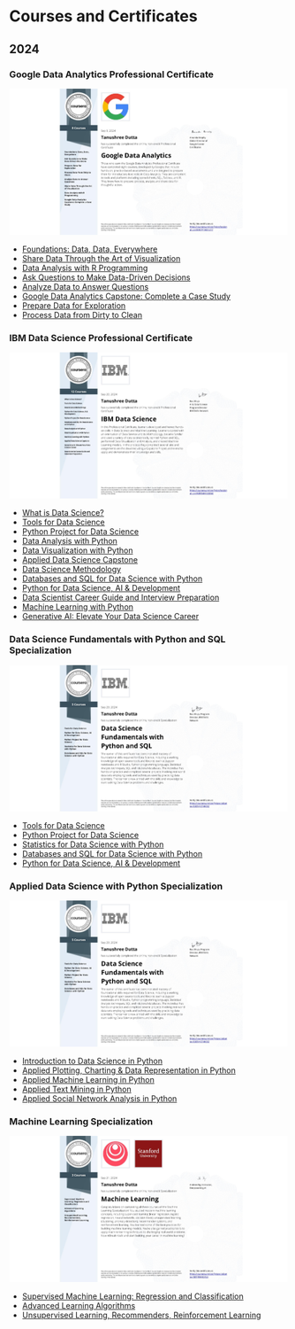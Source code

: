 #  Courses and Certificates
## 2024

### Google Data Analytics Professional Certificate
<td markdown="span"><img src="https://github.com/dutta-tanushree/dutta-tanushree.github.io/blob/master/pdf/certificates/google-data/google_certi.jpeg?raw=true"></td>

- [Foundations: Data, Data, Everywhere](https://www.coursera.org/account/accomplishments/certificate/H5AMSRUN8ESM)
- [Share Data Through the Art of Visualization](https://www.coursera.org/account/accomplishments/certificate/REY8ZBCQ71YK)
- [Data Analysis with R Programming](https://www.coursera.org/account/accomplishments/certificate/JWZCCIRAPEDJ)
- [Ask Questions to Make Data-Driven Decisions](https://www.coursera.org/account/accomplishments/certificate/SJFAKH66J5N2)
- [Analyze Data to Answer Questions](https://www.coursera.org/account/accomplishments/certificate/6Y4GQ7K3NQGN)
- [Google Data Analytics Capstone: Complete a Case Study](https://www.coursera.org/account/accomplishments/certificate/Y5RMAT4OUG0R)
- [Prepare Data for Exploration](https://www.coursera.org/account/accomplishments/certificate/HFJARJ3ZEXR7)
- [Process Data from Dirty to Clean](https://www.coursera.org/account/accomplishments/certificate/V45NDW2ALS2P)

### IBM Data Science Professional Certificate
<td markdown="span"><img src="https://github.com/dutta-tanushree/dutta-tanushree.github.io/blob/master/pdf/certificates/IBM-Data-Science-Professional/IBM_Certificate.jpeg?raw=true"></td>

- [What is Data Science?](https://www.coursera.org/account/accomplishments/certificate/EK3Y6PY538XS)
- [Tools for Data Science](https://www.coursera.org/account/accomplishments/certificate/6UKTMYVKU4CU)
- [Python Project for Data Science](https://www.coursera.org/account/accomplishments/certificate/WP5R02QG2144)
- [Data Analysis with Python](https://www.coursera.org/account/accomplishments/certificate/0P3JJETAR0M7)
- [Data Visualization with Python](https://www.coursera.org/account/accomplishments/certificate/CVFQZR3C1N3U)
- [Applied Data Science Capstone](https://www.coursera.org/account/accomplishments/certificate/CM3TJ0AEGR8S)
- [Data Science Methodology](https://www.coursera.org/account/accomplishments/certificate/HGV05VFKCWZM)
- [Databases and SQL for Data Science with Python](https://www.coursera.org/account/accomplishments/certificate/WAHSRFZH6OAB)
- [Python for Data Science, AI & Development](https://www.coursera.org/account/accomplishments/certificate/DR7FZZBC8F77)
- [Data Scientist Career Guide and Interview Preparation](https://www.coursera.org/account/accomplishments/certificate/6Z7CV15IQ3VD)
- [Machine Learning with Python](https://www.coursera.org/account/accomplishments/certificate/40QPT93DHTKC)
- [Generative AI: Elevate Your Data Science Career](https://www.coursera.org/account/accomplishments/certificate/FBNFSVXRNSY4)

### Data Science Fundamentals with Python and SQL Specialization
<td markdown="span"><img src="https://github.com/dutta-tanushree/dutta-tanushree.github.io/blob/master/pdf/certificates/IBM-Data-Science-Fundamentals-with-Python-and-SQL/data_python_ibm.jpeg?raw=true"></td>

- [Tools for Data Science](https://www.coursera.org/account/accomplishments/certificate/6UKTMYVKU4CU)
- [Python Project for Data Science](https://www.coursera.org/account/accomplishments/certificate/WP5R02QG2144)
- [Statistics for Data Science with Python](https://www.coursera.org/account/accomplishments/certificate/EGHJK24GNX6Z)
- [Databases and SQL for Data Science with Python](https://www.coursera.org/account/accomplishments/certificate/WAHSRFZH6OAB)
- [Python for Data Science, AI & Development](https://www.coursera.org/account/accomplishments/certificate/DR7FZZBC8F77)

### Applied Data Science with Python Specialization
<td markdown="span"><img src="https://github.com/dutta-tanushree/dutta-tanushree.github.io/blob/master/pdf/certificates/IBM-Data-Science-Fundamentals-with-Python-and-SQL/data_python_ibm.jpeg?raw=true"></td>

- [Introduction to Data Science in Python](https://www.coursera.org/account/accomplishments/certificate/V6GHGKRV8310)
- [Applied Plotting, Charting & Data Representation in Python]()
- [Applied Machine Learning in Python](https://www.coursera.org/account/accomplishments/certificate/S3MD8KFDOELI)
- [Applied Text Mining in Python](https://www.coursera.org/account/accomplishments/certificate/I9CIWAXC37F6)
- [Applied Social Network Analysis in Python](https://www.coursera.org/account/accomplishments/certificate/D0EH2NSR4SPI)


### Machine Learning Specialization
<td markdown="span"><img src="https://github.com/dutta-tanushree/dutta-tanushree.github.io/blob/master/pdf/certificates/ML/ML_stanford.jpeg?raw=true"></td>

- [Supervised Machine Learning: Regression and Classification](https://www.coursera.org/account/accomplishments/certificate/FLHSB46LEP8U)
- [Advanced Learning Algorithms](https://www.coursera.org/account/accomplishments/certificate/GD304C4IBI4T)
- [Unsupervised Learning, Recommenders, Reinforcement Learning](https://www.coursera.org/account/accomplishments/certificate/UVK5HF9MVXTA)


